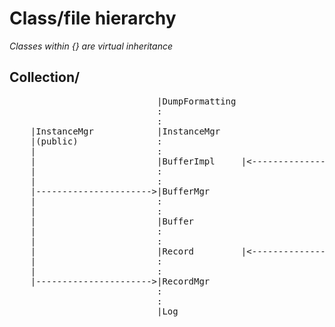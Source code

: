 # Class/file hierarchy
<i>Classes within {} are virtual inheritance</i>

## Collection/
<pre>
                            |DumpFormatting
                            :
                            :
    |InstanceMgr            |InstanceMgr                            |NonTemplateBase
    |(public)               :                                       |(public)
    |                       :                                       |
    |                       |BufferImpl     |<----------------------|
    |                       :                                       |
    |                       :                                       |
    |---------------------->|BufferMgr                              |
    |                       :                                       |
    |                       :                                       |
    |                       |Buffer                                 |
    |                       :                                       |
    |                       :                                       |
    |                       |Record         |<----------------------|
    |                       :
    |                       :
    |---------------------->|RecordMgr
                            :
                            :
                            |Log
</pre>